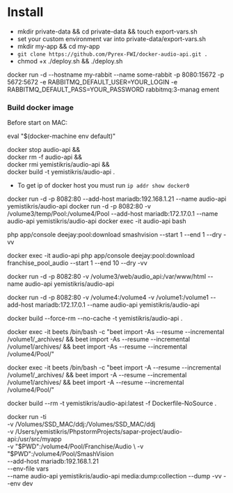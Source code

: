 # Install
 
 - mkdir private-data && cd private-data && touch export-vars.sh
 - set your custom environment var into private-data/export-vars.sh
 - mkdir my-app && cd my-app 
 - ```git clone https://github.com/Pyrex-FWI/docker-audio-api.git .```
 - chmod +x ./deploy.sh && ./deploy.sh
 
docker run -d --hostname my-rabbit --name some-rabbit -p 8080:15672 -p 5672:5672  -e RABBITMQ_DEFAULT_USER=YOUR_LOGIN -e RABBITMQ_DEFAULT_PASS=YOUR_PASSWORD rabbitmq:3-manag
ement

### Build docker image

Before start on MAC:

eval "$(docker-machine env default)"


docker stop audio-api && \
docker rm -f audio-api && \
docker rmi yemistikris/audio-api && \
docker build -t yemistikris/audio-api .

- To get ip of docker host you must run ```ip addr show docker0```

docker run -d -p 8082:80 --add-host mariadb:192.168.1.21 --name audio-api yemistikris/audio-api
docker run -d -p 8082:80 -v /volume3/temp/Pool:/volume4/Pool  --add-host mariadb:172.17.0.1 --name audio-api yemistikris/audio-api
docker exec -it audio-api bash

php app/console deejay:pool:download smashvision --start 1 --end 1 --dry -vv

docker exec -it audio-api  php app/console deejay:pool:download franchise_pool_audio --start 1 --end 10 --dry -vv


docker run -d -p 8082:80 -v /volume3/web/audio_api:/var/www/html --name audio-api yemistikris/audio-api

docker run -d -p 8082:80 -v /volume4:/volume4 -v /volume1:/volume1 --add-host mariadb:172.17.0.1 --name audio-api yemistikris/audio-api


docker build --force-rm --no-cache -t yemistikris/audio-api .


docker exec -it beets /bin/bash -c "beet import -As --resume --incremental /volume1/_archives/ && beet import -As --resume --incremental /volume1/archives/ && beet import -As --resume --incremental /volume4/Pool/"

docker exec -it beets /bin/bash -c "beet import -A --resume --incremental /volume1/_archives/ && beet import -A --resume --incremental /volume1/archives/ && beet import -A --resume --incremental /volume4/Pool/"


docker build --rm -t yemistikris/audio-api:latest -f Dockerfile-NoSource .


docker run -ti \
-v /Volumes/SSD_MAC/ddj:/Volumes/SSD_MAC/ddj \
-v /Users/yemistikris/PhpstormProjects/sapar-project/audio-api:/usr/src/myapp \
-v "$PWD":/volume4/Pool/Franchise/Audio \
-v "$PWD":/volume4/Pool/SmashVision \
--add-host mariadb:192.168.1.21 \
--env-file vars \
--name audio-api yemistikris/audio-api media:dump:collection --dump -vv --env dev